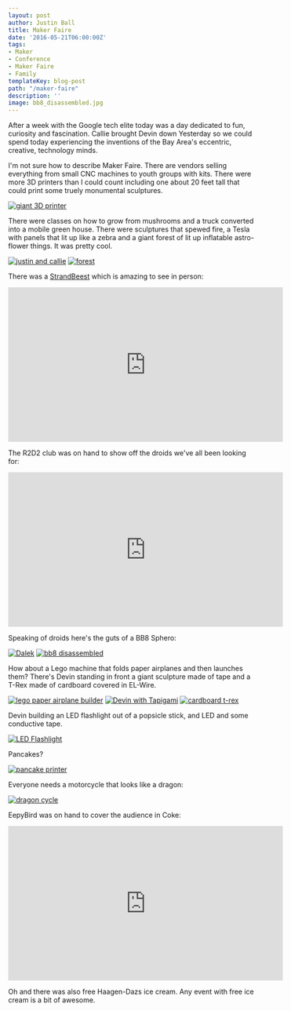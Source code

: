 ```yaml
---
layout: post
author: Justin Ball
title: Maker Faire
date: '2016-05-21T06:00:00Z'
tags:
- Maker
- Conference
- Maker Faire
- Family
templateKey: blog-post
path: "/maker-faire"
description: ''
image: bb8_disassembled.jpg
---
```


After a week with the Google tech elite today was a day dedicated to fun, curiosity and fascination. Callie brought Devin down Yesterday so we could spend today experiencing the inventions of the Bay Area's eccentric, creative, technology minds.

I'm not sure how to describe Maker Faire. There are vendors selling everything from small CNC machines to youth groups with kits. There were more 3D printers than I could count including one about 20 feet tall that could print some truely monumental sculptures.
<div class="post-images">
  <a href="giant_3D_printer.jpg"><img src="giant_3D_printer_sm.jpg" alt="giant 3D printer"/></a>
</div>

There were classes on how to grow from mushrooms and a truck converted into a mobile green house. There were sculptures that spewed fire, a Tesla with panels that lit up like a zebra and a giant forest of lit up inflatable astro-flower things. It was pretty cool.
<div class="post-images">
  <a href="justin_callie.jpg"><img src="justin_callie_sm.jpg" alt="justin and callie"/></a>
  <a href="forest.jpg"><img src="forest_sm.jpg" alt="forest"/></a>
</div>

There was a <a href="http://www.strandbeest.com/">StrandBeest</a> which is amazing to see in person:
<div class="post-images">
<iframe width="560" height="315" src="https://www.youtube.com/embed/BHqZEfTWhOo" frameborder="0" allowFullScreen></iframe>
</div>

The R2D2 club was on hand to show off the droids we've all been looking for:
<div class="post-images">
  <iframe width="560" height="315" src="https://www.youtube.com/embed/lIpLIfPUmWg" frameborder="0" allowFullScreen></iframe>
</div>

Speaking of droids here's the guts of a BB8 Sphero:
<div class="post-images">
  <a href="Dalek.jpg"><img src="Dalek_sm.jpg" alt="Dalek"/></a>
  <a href="bb8_disassembled.jpg"><img src="bb8_disassembled_sm.jpg" alt="bb8 disassembled"/></a>
</div>

How about a Lego machine that folds paper airplanes and then launches them? There's Devin standing in front a giant sculpture made of tape and a T-Rex made of cardboard covered in EL-Wire.
<div class="post-images">
  <a href="lego_paper_airplane_builder.jpg"><img src="lego_paper_airplane_builder_sm.jpg" alt="lego paper airplane builder"/></a>
  <a href="Devin_with_Tapigami.jpg"><img src="Devin_with_Tapigami_sm.jpg" alt="Devin with Tapigami"/></a>
  <a href="cardboard_t-rex.jpg"><img src="cardboard_t-rex_sm.jpg" alt="cardboard t-rex"/></a>
</div>

Devin building an LED flashlight out of a popsicle stick, and LED and some conductive tape.
<div class="post-images">
  <a href="LED_Flashlight.jpg"><img src="LED_Flashlight_sm.jpg" alt="LED Flashlight"/></a>
</div>

Pancakes?
<div class="post-images">
  <a href="pancake_printer.jpg"><img src="pancake_printer_sm.jpg" alt="pancake printer"/></a>
</div>

Everyone needs a motorcycle that looks like a dragon:
<div class="post-images">
  <a href="dragon_cycle.jpg"><img src="dragon_cycle_sm.jpg" alt="dragon cycle"/></a>
</div>

EepyBird was on hand to cover the audience in Coke:
<div class="post-images">
  <iframe width="560" height="315" src="https://www.youtube.com/embed/54-jSaVQABA" frameborder="0" allowFullScreen></iframe>
</div>

Oh and there was also free Haagen-Dazs ice cream. Any event with free ice cream is a bit of awesome.
